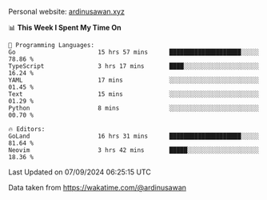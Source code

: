 Personal website: [ardinusawan.xyz](https://ardinusawan.xyz)

<!--START_SECTION:waka-->
📊 **This Week I Spent My Time On** 

```text
💬 Programming Languages: 
Go                       15 hrs 57 mins      ████████████████████░░░░░   78.86 % 
TypeScript               3 hrs 17 mins       ████░░░░░░░░░░░░░░░░░░░░░   16.24 % 
YAML                     17 mins             ░░░░░░░░░░░░░░░░░░░░░░░░░   01.45 % 
Text                     15 mins             ░░░░░░░░░░░░░░░░░░░░░░░░░   01.29 % 
Python                   8 mins              ░░░░░░░░░░░░░░░░░░░░░░░░░   00.70 % 

🔥 Editors: 
GoLand                   16 hrs 31 mins      ████████████████████░░░░░   81.64 % 
Neovim                   3 hrs 42 mins       █████░░░░░░░░░░░░░░░░░░░░   18.36 % 
```


 Last Updated on 07/09/2024 06:25:15 UTC
<!--END_SECTION:waka-->
Data taken from https://wakatime.com/@ardinusawan
